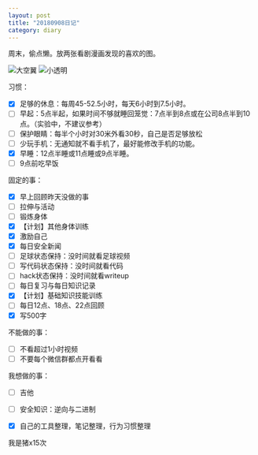 ```yaml
---
layout: post
title: "20180908日记"
category: diary
---
```


周末，偷点懒。放两张看剧漫画发现的喜欢的图。

![大空翼](https://www.wuwangyan.org/images/2018090801.png)
![小透明](https://www.wuwangyan.org/images/2018090801.png)

习惯：

- [x] 足够的休息：每周45-52.5小时，每天6小时到7.5小时。
- [ ] 早起：5点半起，如果时间不够就睡回笼觉：7点半到8点或在公司8点半到10点。（实验中，不建议参考）
- [ ] 保护眼睛：每半个小时对30米外看30秒，自己是否足够放松
- [ ] 少玩手机：无通知就不看手机了，最好能修改手机的功能。
- [x] 早睡：12点半睡或11点睡或9点半睡。
- [ ] 9点前吃早饭

固定的事：
- [x] 早上回顾昨天没做的事
- [ ] 拉伸与活动
- [ ] 锻炼身体
- [x] 【计划】其他身体训练
- [x] 激励自己
- [x] 每日安全新闻
- [ ] 足球状态保持：没时间就看足球视频
- [ ] 写代码状态保持：没时间就看代码
- [ ] hack状态保持：没时间就看writeup
- [ ] 每日复习与每日知识记录
- [x] 【计划】基础知识技能训练
- [ ] 每日12点、18点、22点回顾
- [x] 写500字

不能做的事：
- [ ] 不看超过1小时视频
- [ ] 不要每个微信群都点开看看

我想做的事：
- [ ] 吉他
- [ ] 安全知识：逆向与二进制
- [x] 自己的工具整理，笔记整理，行为习惯整理


我是猪x15次